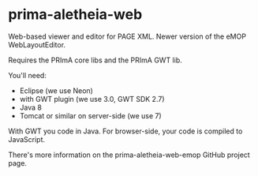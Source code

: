 # prima-aletheia-web
Web-based viewer and editor for PAGE XML.
Newer version of the eMOP WebLayoutEditor.

Requires the PRImA core libs and the PRImA GWT lib.

You'll need:
- Eclipse (we use Neon)
-  with GWT plugin (we use 3.0, GWT SDK 2.7)
- Java 8
- Tomcat or similar on server-side (we use 7)

With GWT you code in Java. For browser-side, your code is compiled to JavaScript.

There's more information on the prima-aletheia-web-emop GitHub project page.
